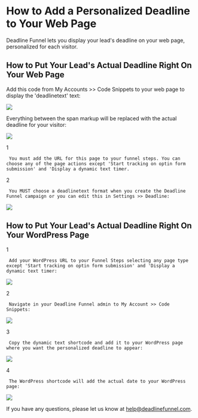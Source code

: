 # How to Add a Personalized Deadline to Your Web Page

Deadline Funnel lets you display your lead's deadline on your web page, personalized for each visitor.

## How to Put Your Lead's Actual Deadline Right On Your Web Page

Add this code from My Accounts &gt;&gt; Code Snippets to your web page to display the 'deadlinetext' text:

![](https://d33v4339jhl8k0.cloudfront.net/docs/assets/53974d6ce4b0c76107b109d1/images/5a9eb17c04286374f7089bdd/file-uqi6ddol9e.png)

Everything between the span markup will be replaced with the actual deadline for your visitor:

![](https://d33v4339jhl8k0.cloudfront.net/docs/assets/53974d6ce4b0c76107b109d1/images/5a738cb70428634376cfbab8/file-uDU0GMcV8b.png)

1

```text
 You must add the URL for this page to your funnel steps. You can choose any of the page actions except 'Start tracking on optin form submission' and 'Display a dynamic text timer. 
```

2

```text
 You MUST choose a deadlinetext format when you create the Deadline Funnel campaign or you can edit this in Settings >> Deadline: 
```

![](https://d33v4339jhl8k0.cloudfront.net/docs/assets/53974d6ce4b0c76107b109d1/images/5a946a4004286353405597a3/file-LaGM051Mb4.png)

## How to Put Your Lead's Actual Deadline Right On Your WordPress Page

1

```text
 Add your WordPress URL to your Funnel Steps selecting any page type except 'Start tracking on optin form submission' and 'Display a dynamic text timer: 
```

![](https://d33v4339jhl8k0.cloudfront.net/docs/assets/53974d6ce4b0c76107b109d1/images/5c783c362c7d3a0cb932155e/file-JDPyIgnWsG.png)

2

```text
 Navigate in your Deadline Funnel admin to My Account >> Code Snippets: 
```

![](https://d33v4339jhl8k0.cloudfront.net/docs/assets/53974d6ce4b0c76107b109d1/images/5a9eae0004286374f7089baa/file-DC5KH2vFWi.png)

3

```text
 Copy the dynamic text shortcode and add it to your WordPress page where you want the personalized deadline to appear: 
```

![](https://d33v4339jhl8k0.cloudfront.net/docs/assets/53974d6ce4b0c76107b109d1/images/5a9eb04a2c7d3a75495161bb/file-3bn7e4wFWj.png)

4

```text
 The WordPress shortcode will add the actual date to your WordPress page: 
```

![](https://d33v4339jhl8k0.cloudfront.net/docs/assets/53974d6ce4b0c76107b109d1/images/5a74e6ea0428634376cfc4bd/file-FJ9MA8B21B.png)

If you have any questions, please let us know at [help@deadlinefunnel.com](mailto:mailto:help@deadlinefunnel.com).

